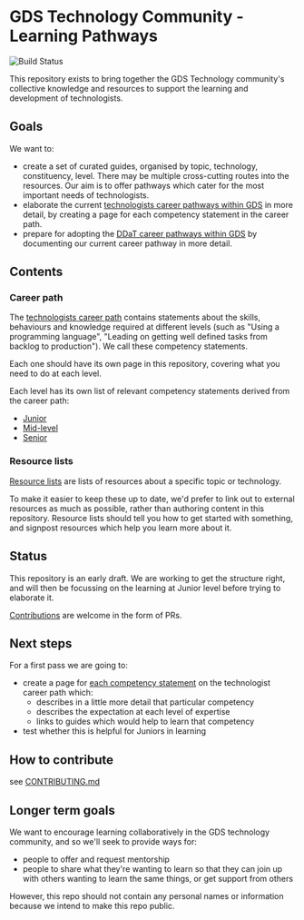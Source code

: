 # GDS Technology Community - Learning Pathways

![Build Status](https://circleci.com/gh/alphagov/gds-tech-learning-pathway.svg?&style=shield)

This repository exists to bring together the GDS Technology community's collective knowledge and resources to support the learning and development of technologists.

## Goals

We want to:

- create a set of curated guides, organised by topic, technology, constituency, level. There may be multiple cross-cutting routes into the resources. Our aim is to offer pathways which cater for the most important needs of technologists.
- elaborate the current [technologists career pathways within GDS](https://docs.google.com/document/d/1_svjdchS8LIyKDF6-FAfVPSuvJmoIRgTQukuxl0XRfM/edit) in more detail, by creating a page for each competency statement in the career path.
- prepare for adopting the [DDaT career pathways within GDS](https://www.gov.uk/government/collections/digital-data-and-technology-job-roles-in-government#technical:-software-developer-) by documenting our current career pathway in more detail.

## Contents
### Career path
The [technologists career path](https://docs.google.com/document/d/1_svjdchS8LIyKDF6-FAfVPSuvJmoIRgTQukuxl0XRfM/edit) contains statements about the skills, behaviours and knowledge required at different levels (such as "Using a programming language", "Leading on getting well defined tasks from backlog to production"). We call these competency statements.

Each one should have its own page in this repository, covering what you need to do at each level.

Each level has its own list of relevant competency statements derived from the career path:
- [Junior](/career-path/junior.md)
- [Mid-level](/career-path/junior.md)
- [Senior](/career-path/junior.md)

### Resource lists
[Resource lists](/resources) are lists of resources about a specific topic or technology.

To make it easier to keep these up to date, we'd prefer to link out to external resources as much as possible, rather than authoring content in this repository. Resource lists should tell you how to get started with something, and signpost resources which help you learn more about it.

## Status

This repository is an early draft.  We are working to get the structure right, and will then be focussing on the learning at Junior level before trying to elaborate it.

[Contributions](CONTRIBUTING.md) are welcome in the form of PRs.

## Next steps

For a first pass we are going to:

- create a page for [each competency statement](/career-path/competencies/) on the technologist career path which:
  - describes in a little more detail that particular competency
  - describes the expectation at each level of expertise
  - links to guides which would help to learn that competency
- test whether this is helpful for Juniors in learning

## How to contribute

see [CONTRIBUTING.md](CONTRIBUTING.md)

## Longer term goals

We want to encourage learning collaboratively in the GDS technology community, and so we'll seek to provide ways for:

- people to offer and request mentorship
- people to share what they're wanting to learn so that they can join up with others wanting to learn the same things, or get support from others

However, this repo should not contain any personal names or information because we intend to make this repo public.
